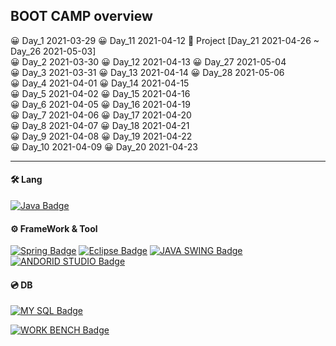 ## BOOT CAMP overview

😀 Day_1 2021-03-29 😀 Day_11 2021-04-12  🤴  Project [Day_21 2021-04-26 ~ Day_26 2021-05-03] <br>
😀 Day_2 2021-03-30 😀 Day_12 2021-04-13  😀 Day_27 2021-05-04  <br>
😀 Day_3 2021-03-31 😀 Day_13 2021-04-14  😀 Day_28 2021-05-06 <br>
😀 Day_4 2021-04-01 😀 Day_14 2021-04-15 <br>
😀 Day_5 2021-04-02 😀 Day_15 2021-04-16 <br>
😀 Day_6 2021-04-05 😀 Day_16 2021-04-19 <br>
😀 Day_7 2021-04-06 😀 Day_17 2021-04-20 <br>
😀 Day_8 2021-04-07 😀 Day_18 2021-04-21 <br>
😀 Day_9 2021-04-08 😀 Day_19 2021-04-22<br>
😀 Day_10 2021-04-09 😀 Day_20 2021-04-23<br>

---

#### 🛠 Lang
[![Java Badge](https://img.shields.io/badge/Java-007396?style=for-the-badge&logo=java&logoColor=black)](http://java.com/)

#### ⚙️ FrameWork & Tool
[![Spring Badge](https://img.shields.io/badge/Spring-6DB33F?style=for-the-badge&logo=spring&logoColor=black)](http://spring.io/)
[![Eclipse Badge](https://img.shields.io/badge/Eclipse-2C2255?style=for-the-badge&logo=eclipse&logoColor=white)](http://eclipse.org/)
[![JAVA SWING Badge](https://img.shields.io/badge/Swing-FFFFFF?style=for-the-badge&logo=swing&logoColor=white)](http://java.com/)
[![ANDORID STUDIO Badge](https://img.shields.io/badge/AndroidStudio-6DB33F?style=for-the-badge&logo=androidstudio&logoColor=white)](http://android.com/)

#### 💿 DB

[![MY SQL Badge](https://img.shields.io/badge/Mysql-FFFFFF?style=for-the-badge&logo=mysql&logoColor=white)](http://mysql.com/)

[![WORK BENCH Badge](https://img.shields.io/badge/Workbench-FFFFFF?style=for-the-badge&logo=workbench&logoColor=white)](http://mysql.com/)





